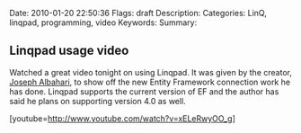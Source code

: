Date: 2010-01-20 22:50:36
Flags: draft
Description:
Categories: LinQ, linqpad, programming, video
Keywords:
Summary:

## Linqpad usage video

Watched a great video tonight on using Linqpad. It was given by the creator, <a href="http://www.albahari.com/">Joseph Albahari</a>, to show off the new Entity Framework connection work he has done. Linqpad supports the current version of EF and the author has said he plans on supporting version 4.0 as well.

[youtube=http://www.youtube.com/watch?v=xELeRwyOO_g]
